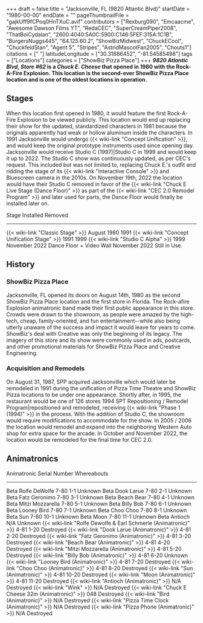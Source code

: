 +++
draft = false
title = "Jacksonville, FL (9820 Atlantic Blvd)"
startDate = "1980-00-00"
endDate = ""
pageThumbnailFile = "gajkUff9fCPoq0HnTXuC.avif"
contributors = ["Rexburg090", "Emcaacme", "Awesome Dawson Films YT", "RedaCEC", "SuperCreamPiper2008", "ThatBoiCydalan", "2600:4040:5A0C:5900:C146:5FEF:315A:1C1B", "BurgersNuggs445", "64.125.60.2", "ShowBizMidwest", "ChuckECool", "ChuckfeldStan", "Agent 5", "Stripes", "AstridMascotFan2005", "Chouts1"]
citations = [" "]
latitudeLongitude = ["30.31886452", "-81.54585498"]
tags = ["Locations"]
categories = ["ShowBiz Pizza Place"]
+++
***9820 Atlantic Blvd, Store #62* is a *Chuck E. Cheese* that opened in 1980 with the Rock-A-Fire Explosion.
This location is the second-ever ShowBiz Pizza Place location and is one of the oldest locations in operation.**

## Stages

When this location first opened in 1980, it would feature the first Rock-A-Fire Explosion to be viewed publicly. This location would end up replacing their show for the updated, standardized characters in 1981 because the originals apparently had weak or hollow aluminum inside the characters.
In 1991 Jacksonville would undergo {{< wiki-link "Concept Unification" >}}, and would keep the original prototype instruments used since opening day.
Jacksonville would receive Studio C (1997)|Studio C in 1999 and would keep it up to 2022. The Studio C show was continuously updated, as per CEC's request. This included but was not limited to, replacing Chuck E.'s outfit and ridding the stage of its {{< wiki-link "Interactive Console" >}} and Bluescreen camera in the 2010s.
On November 19th, 2022 the location would have their Studio C removed in favor of the {{< wiki-link "Chuck E Live Stage (Dance Floor)" >}} as part of the {{< wiki-link "CEC 2.0 Remodel Program" >}} and later used for parts, the Dance Floor would finally be installed later on.

  Stage                                               Installed       Removed
  --------------------------------------------------- --------------- ---------------
  {{< wiki-link "Classic Stage" >}}               August 1980     1991
  {{< wiki-link "Concept Unification Stage" >}}   1991            1999
  {{< wiki-link "Studio C Alpha" >}}              1999            November 2022
  Dance Floor + Video Wall                            November 2022   Still in Use.

## History

### ShowBiz Pizza Place

Jacksonville, FL opened its doors on August 14th, 1980 as the second ShowBiz Pizza Place location and the first store in Florida. The Rock-afire Explosion animatronic band made their first public appearance in this store. Crowds were drawn to the showroom, as people were amazed by the high-tech, cheap, family-oriented, and fun entertainment--while also being utterly unaware of the success and impact it would leave for years to come. ShowBiz's deal with Creative was only the beginning of its legacy. The imagery of this store and its show were commonly used in ads, postcards, and other promotional materials for ShowBiz Pizza Place and Creative Engineering.

### Acquisition and Remodels

On August 31, 1987, SPP acquired Jacksonville which would later be remodeled in 1991 during the unification of Pizza Time Theatre and ShowBiz Pizza locations to be under one appearance. Shortly after, in 1995, the restaurant would be one of 126 stores 1994 SPT Repositioning / Remodel Program|repositioned and remodeled, receiving {{< wiki-link "Phase 1 (1994)" >}} in the process. With the addition of Studio C, the showroom would require modifications to accommodate for the show.
In 2005 / 2006 the location would remodel and expand into the neighboring Western Auto shop for extra space for the arcade. In October and November 2022, the location would be remodeled for the final time for CEC 2.0.

## Animatronics

  Animatronic                                                           Serial Number   Whereabouts
  --------------------------------------------------------------------- --------------- -------------
  Beta Rolfe DeWolfe                                                    7-80 1-1        Unknown
  Beta Dook Larue                                                       7-80 2-1        Unknown
  Beta Fatz Geronimo                                                    7-80 3-1        Unknown
  Beta Beach Bear                                                       7-80 4-1        Unknown
  Beta Mitzi Mozzarella                                                 7-80 5-1        Unknown
  Beta Billy Bob                                                        7-80 6-1        Unknown
  Beta Looney Bird                                                      7-80 7-1        Unknown
  Beta Choo Choo                                                        7-80 8-1        Unknown
  Beta Sun                                                              7-80 10-1       Unknown
  Beta Moon                                                             7-80 11-1       Unknown
  Beta Antioch                                                          N/A             Unknown
  {{< wiki-link "Rolfe Dewolfe & Earl Schmerle (Animatronic)" >}}   4-81 1-20       Destroyed
  {{< wiki-link "Dook Larue (Animatronic)" >}}                      4-81 2-20       Destroyed
  {{< wiki-link "Fatz Geronimo (Animatronic)" >}}                   4-81 3-20       Destroyed
  {{< wiki-link "Beach Bear (Animatronic)" >}}                      4-81 4-20       Destroyed
  {{< wiki-link "Mitzi Mozzarella (Animatronic)" >}}                4-81 5-20       Destroyed
  {{< wiki-link "Billy Bob (Animatronic)" >}}                       4-81 6-20       Unknown
  {{< wiki-link "Looney Bird (Animatronic)" >}}                     4-81 7-20       Destroyed
  {{< wiki-link "Choo Choo (Animatronic)" >}}                       4-81 8-20       Destroyed
  {{< wiki-link "Sun (Animatronic)" >}}                             4-81 10-20      Destroyed
  {{< wiki-link "Moon (Animatronic)" >}}                            4-81 11-20      Destroyed
  {{< wiki-link "Antioch (Animatronic)" >}}                         N/A             Destroyed
  {{< wiki-link "Wink" >}}                                          N/A             Destroyed
  {{< wiki-link "Chuck E Cheese 32m (Animatronic)" >}}              048             Destroyed
  {{< wiki-link "Bird (Animatronic)" >}}                            N/A             Destroyed
  {{< wiki-link "Pizza Time Clock (Animatronic)" >}}                N/A             Destroyed
  {{< wiki-link "Pizza Phone (Animatronic)" >}}                     N/A             Destroyed

